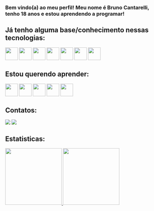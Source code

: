 ### Bem vindo(a) ao meu perfil! Meu nome é Bruno Cantarelli, tenho 18 anos e estou aprendendo a programar!

## Já tenho alguma base/conhecimento nessas tecnologias:

<img src="https://cdn.jsdelivr.net/gh/devicons/devicon/icons/linux/linux-original.svg" width="40" height="40"/> <img src="https://cdn.jsdelivr.net/gh/devicons/devicon/icons/javascript/javascript-original.svg"  width="40" height="40"/> 
<img src="https://cdn.jsdelivr.net/gh/devicons/devicon/icons/bootstrap/bootstrap-original-wordmark.svg" width="40" height="40"/> <img src="https://cdn.jsdelivr.net/gh/devicons/devicon/icons/html5/html5-original.svg"  width="40" height="40"/> <img src="https://cdn.jsdelivr.net/gh/devicons/devicon/icons/css3/css3-original.svg"  width="40" height="40"/> <img src="https://cdn.jsdelivr.net/gh/devicons/devicon/icons/dart/dart-original.svg"  width="40" height="40"/> <img src="https://cdn.jsdelivr.net/gh/devicons/devicon/icons/flutter/flutter-original.svg"  width="40" height="40"/>

## Estou querendo aprender:

<img src="https://cdn.jsdelivr.net/gh/devicons/devicon/icons/typescript/typescript-original.svg"  width="40" height="40"/> <img src="https://cdn.jsdelivr.net/gh/devicons/devicon/icons/angularjs/angularjs-original.svg"  width="40" height="40"/> <img src="https://cdn.jsdelivr.net/gh/devicons/devicon/icons/figma/figma-original.svg"  width="40" height="40"/> <img src="https://cdn.jsdelivr.net/gh/devicons/devicon/icons/git/git-original.svg"  width="40" height="40"/> <img src="https://cdn.jsdelivr.net/gh/devicons/devicon/icons/nodejs/nodejs-original-wordmark.svg"  width="40" height="40"/>

## Contatos:

<div>
<a href="https://www.instagram.com/brunoo_cantarelli/" target="_blank"><img src="https://img.shields.io/badge/-Instagram-%23E4405F?style=for-the-badge&logo=instagram&logoColor=white" target="_blank"></a>
<a href="https://www.linkedin.com/in/bruno-cantarelli-67a35022b/" target="_blank"><img src="https://img.shields.io/badge/-LinkedIn-%230077B5?style=for-the-badge&logo=linkedin&logoColor=white" target="_blank"></a>   
</div>

## Estatisticas:

<div>
<a href="https://github.com/BrunoCantarelli">
<img height="180em" src="https://github-readme-stats.vercel.app/api/top-langs/?username=BrunoCantarelli&layout=compact&langs_count=7&theme=synthwave"/>
<img height="180em" src="https://github-readme-stats.vercel.app/api?username=BrunoCantarelli&show_icons=true&theme=synthwave&include_all_commits=true&count_private=true"/>
</div>
